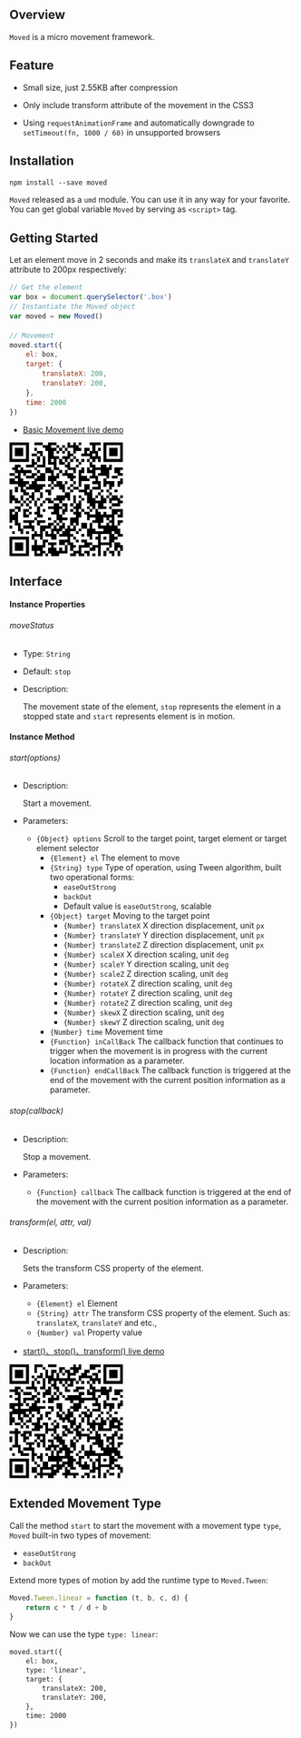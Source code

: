 ## Overview

`Moved` is a micro movement framework.

## Feature

* Small size, just 2.55KB after compression

* Only include transform attribute of the movement in the CSS3

* Using `requestAnimationFrame` and automatically downgrade to `setTimeout(fn, 1000 / 60)` in unsupported browsers

## Installation

```
npm install --save moved
```

`Moved` released as a `umd` module. You can use it in any way for your favorite. You can get global variable `Moved` by serving as `<script>` tag.

## Getting Started

Let an element move in 2 seconds and make its `translateX` and `translateY` attribute to 200px respectively:

```js
// Get the element
var box = document.querySelector('.box')
// Instantiate the Moved object
var moved = new Moved()

// Movement
moved.start({
    el: box,
    target: {
        translateX: 200,
        translateY: 200,
    },
    time: 2000
})
```

* <a href="https://fmover.hcysun.me/example/demo/mover-easy-demo.html" target="_blank">Basic Movement live demo</a>

<img src="../asset/qrcode/mover-easy-demo.png" width="200"/>

## Interface

#### Instance Properties

###### moveStatus

* Type: `String`

* Default: `stop`

* Description:

    The movement state of the element, `stop` represents the element in a stopped state and `start` represents element is in motion.

#### Instance Method

###### start(options)

* Description:

    Start a movement.

* Parameters:

    * `{Object} options` Scroll to the target point, target element or target element selector
        * `{Element} el` The element to move
        * `{String} type` Type of operation, using Tween algorithm, built two operational forms:
            * `easeOutStrong`
            * `backOut`
            * Default value is `easeOutStrong`, scalable
        * `{Object} target` Moving to the target point
            * `{Number} translateX` X direction displacement, unit `px`
            * `{Number} translateY` Y direction displacement, unit `px`
            * `{Number} translateZ` Z direction displacement, unit `px`
            * `{Number} scaleX` X direction scaling, unit `deg`
            * `{Number} scaleY` Y direction scaling, unit `deg`
            * `{Number} scaleZ` Z direction scaling, unit `deg`
            * `{Number} rotateX` Z direction scaling, unit `deg`
            * `{Number} rotateY` Z direction scaling, unit `deg`
            * `{Number} rotateZ` Z direction scaling, unit `deg`
            * `{Number} skewX` Z direction scaling, unit `deg`
            * `{Number} skewY` Z direction scaling, unit `deg`
        * `{Number} time` Movement time
        * `{Function} inCallBack` The callback function that continues to trigger when the movement is in progress with the current location information as a parameter.
        * `{Function} endCallBack` The callback function is triggered at the end of the movement with the current position information as a parameter.

###### stop(callback)

* Description:

    Stop a movement.

* Parameters:

    * `{Function} callback` The callback function is triggered at the end of the movement with the current position information as a parameter.

###### transform(el, attr, val)

* Description:

    Sets the transform CSS property of the element.

* Parameters:

    * `{Element} el` Element
    * `{String} attr` The transform CSS property of the element. Such as: `translateX`, `translateY` and etc.,
    * `{Number} val` Property value

* <a href="https://fmover.hcysun.me/example/demo/mover-demo.html" target="_blank">start()、stop()、transform() live demo</a>

<img src="../asset/qrcode/mover-demo.png" width="200"/>

## Extended Movement Type

Call the method `start` to start the movement with a movement type `type`, `Moved` built-in two types of movement:

* `easeOutStrong`
* `backOut`

Extend more types of motion by add the runtime type to `Moved.Tween`:

```js
Moved.Tween.linear = function (t, b, c, d) {
    return c * t / d + b
}
```

Now we can use the type `type: linear`:

```
moved.start({
    el: box,
    type: 'linear',
    target: {
        translateX: 200,
        translateY: 200,
    },
    time: 2000
})
```